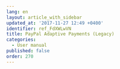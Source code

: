 ```yaml
---
lang: en
layout: article_with_sidebar
updated_at: '2017-11-27 12:49 +0400'
identifier: ref_FdXWLwVN
title: PayPal Adaptive Payments (Legacy)
categories:
  - User manual
published: false
order: 270
---
```

